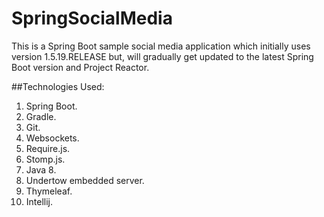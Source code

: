# SpringSocialMedia
This is a Spring Boot sample social media application which initially uses version 1.5.19.RELEASE but, 
will gradually get updated to the latest Spring Boot version and Project Reactor.

##Technologies Used:
1. Spring Boot.
2. Gradle.
3. Git.
4. Websockets.
5. Require.js.
6. Stomp.js.
7. Java 8.
8. Undertow embedded server.
9. Thymeleaf.
10. Intellij.
